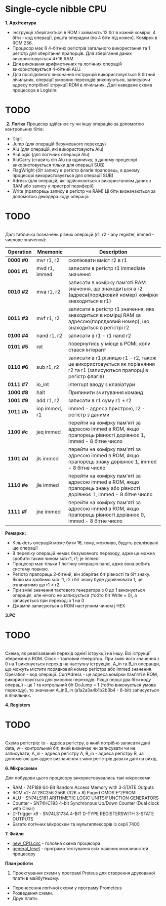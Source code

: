 # Single-cycle nibble CPU

**1. Архітектура**
* Інструкції зберігаються в ROM і займають 12 біт в кожній комірці: 4 біти - код операції, решта операдни (по 4 біти під кожен). Комірок в ROM 256.
* Процесор має 8 4-бітних регістрів загального використання та 1 регістр для зберігання прапорців. Для зберігання даних використовується 4*16 RAM.
* Для виконання арифметичних та логічних операцій використовується 4-бітний ALU.
* Для послідовного виконання інструкцій використовується 8 бітний лічильник, операції умовних переходів виконуються, записуючи адресу потрібної іструкції ROM в лічильник.
Далі наведене схема процесора в Logisim:
# TODO 
![]()
**2. Логіка**
Процесор здійснює ту чи іншу операцію за допомогою контрольних бітів:
* Digit
* Jump (для операцій безумовного переходу)
* Alu (для операцій, які використовують Alu)
* AluLogic (для логічних операцій Alu)
* AluCarry (ставить cin Alu на одиничку, в даному процесорі використовується тільки для операції SUB)
* FlagWright (біт запису в регістр флагів прапорець, в даному процесорі використовується для операції SUB)
* Adress (для операцій, які здійснюються з використанням даних з RAM або запису у пристрої периферії)
* Write (прапорець запису в регістр чи RAM)
Ці біти визначаються за допомогою декодера коду операції:

# TODO
![]()

Далі табличка позначень різних операцій (r1, r2 - any register, immed - числове значення):


Operation              | Mnemonic                                                                                                                                                                                                                                                                                                                                       | Description
------------------------ | --------------------------------------------------------------------------------------------------------------------------------------------------------------------------------------------------------------------------------------------------------------------------------------------------------------------------------------------- | ---------
**0000 #0**            | mvr r1, r2 | скопіювати вміст r2 в r1
**0001 #1**            | mvd r1, immed | записати в регістр r1 immediate значення
**0010 #2**            | mva r1, r2 | записати в комірку пам'яті RAM значення, що знаходиться в r2 (адреса(порядковий номер) комірки знаходиться в r1)
**0011 #3**            | mvf r1, r2 | записати в регістр r1 значення, яке знаходиться в комірці RAM за адресою(порядковий номер), що знаходиться в регістрі r2
**0100 #4**            | nand r1, r2 | записати в r1 - r1 nand r2
**0101 #5**            | ret | повернутись у місце в РОМі, коли стався інтерапт
**0110 #6**            | sub r1, r2 | записати в r1 різницю r1 - r2, також це використовується як порівняння r2 та r1 (записуються прапорці в регістр флагів)
**0111 #7**            | io_int | interrupt вводу з клавіатури
**1000 #8**            | halt | Припинити зчитування команд
**1001 #9**            | add r1, r2 | записати в r1 суму r1 + r2
**1011 #b**            | iop immed, r1 | immed - адреса пристрою, r2 - регістр з даними
**1100 #c**            | jeq immed | перейти на комірку пам'яті за адресою immed в ROM, якщо прапорець рівності дорівнює 1, immed - 8 бітне число
**1101 #d**            | jls immed | перейти на комірку пам'яті за адресою immed в ROM, якщо прапорець знаку дорівнює 1, immed - 8 бітне число
**1110 #e**            | jle immed | перейти на комірку пам'яті за адресою immed в ROM, якщо прапорець знаку або рівності дорівнює 1, immed - 8 бітне число
**1111 #f**            | jne immed | перейти на комірку пам'яті за адресою immed в ROM, якщо прапорець рівності дорівнює 0, immed - 8 бітне число |


**Ремарки:**
* Кількість операцій може бути 16, тому, можливо, будуть реалізовані ще операції
* В переліку операцій немає безумовного переходу, адже це можна зробити таким чином sub r1, r1; je immed
* Процесор має тільки 1 логічну операцію nand, адже вона робить систему повною.
* Регістр прапорець 2-бітний, він зберігає  біт рівності та біт знаку. Якщо ми зробимо sub r1, r2 і біт знаку буде дорівнювати 1, це означатимо що r1 < r2
* При зміні значення тактового генератора з 0 до 1 виконується операція, але нічого не записується (тобто біт Write = 0), а записується при переході з 1 на 0
* Джампи записуються в ROM наступним чином j<type> HEX

**3.PC**

# TODO
![]()

Схема, як реалізований перехід однієї іструкції на іншу. Всі іструкції збережені в ROM. Clock - тактовий генератор. При зміні його значення з 0 на 1 виконується перехід на наступну іструкцію. A_in та B_in операнди, що можуть містити порядковий номер регістра або immed значення. Operation - код операції. CurrAdress - це адреса комірки пам'яті в ROM, використовується для умовних переходів. Якщо перші два біти коду операції - це 1 та котрольний біт DoJump = 1 (тобто виконується умова переходу), то значення A_inB_in (a1a2a3a4b1b2b3b4 - 8-bit) записується в лічильник.


**4. Registers**

# TODO
![]()

Схема регістрів: to - адреса регістру, в який потрібно записати дані data, w - контрольний біт, який визначає чи записувати чи не записувати, A_in - адреса регістру A, B_in - адреса регістру B, за допомогою цих адрес визначення з яких регістрів давати дані на вихід.

**6. Мікросхеми**

Для побудови цього процесору використовувались такі мікросхеми:

* RAM - 74F189 64-Bit Random Access Memory with 3-STATE Outputs
* ROM x2- AT28C256 256K (32K x 8) Paged CMOS E^2PROM
* ALU - SN74LS181 ARITHMETIC LOGIC UNITS/FUNCTION GENERATORS
* Counter - SN74HC193 4-bit Synchronous Up/Down Counter (Dual clock with Clear)
* D-Trigger х9 - SN74LS173A 4-BIT D-TYPE REGISTERSWITH 3-STATE OUTPUTS
* Багато логічних мікросхем та мультиплексорів із серії 7400

**7. Файли**

*  [new_CPU.circ](LastVersion/new_CPU.circ) - головна схема процесора
*  [general_teset](LastVersion/general_test) - програма тестування всіх наявних можливостей процесору

**План роботи**

1. Проєктування схеми у програмі Proteus для створення друкованої плати в майбутньому.
* Перенесення логічної схеми у програму Prometeus
* Розведення схеми.
* Друк плати.
